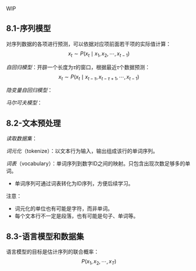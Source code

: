 
WIP

## 8.1-序列模型

对序列数据的各项进行预测，可以依据对应项前面若干项的实际值计算：
$$
x_t\sim P(x_t\mid x_1,x_2,\cdots,x_{t-1})
$$

*自回归模型*：开辟一个长度为$\tau$的窗口，根据最近$\tau$个数据预测：
$$
x_t \sim P(x_{t} \mid x_{t-\tau},x_{t-\tau+1},\cdots,x_{t-1})
$$

*隐变量自回归模型*：


*马尔可夫模型*：

## 8.2-文本预处理

*读取数据集*：

*词元化*（tokenize）：以文本行为输入，输出组成该行的单词序列。

*词表*（vocabulary）：单词序列到数字ID之间的映射。只包含出现次数足够多的单词。
- 单词序列可通过词表转化为ID序列，方便后续学习。

注意：
- 词元化的单位也有可能是字符，而非单词。
- 每个文本行不一定是段落，也有可能是句子、单词等。

## 8.3-语言模型和数据集

语言模型的目标是估计序列的联合概率：
$$
P(x_1,x_2,\cdots,x_T)
$$

